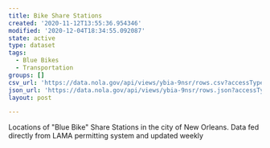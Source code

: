 ```yaml
---
title: Bike Share Stations
created: '2020-11-12T13:55:36.954346'
modified: '2020-12-04T18:34:55.092087'
state: active
type: dataset
tags:
  - Blue Bikes
  - Transportation
groups: []
csv_url: 'https://data.nola.gov/api/views/ybia-9nsr/rows.csv?accessType=DOWNLOAD'
json_url: 'https://data.nola.gov/api/views/ybia-9nsr/rows.json?accessType=DOWNLOAD'
layout: post

---
```

Locations of "Blue Bike" Share Stations in the city of New Orleans. Data fed directly from LAMA permitting system and updated weekly
